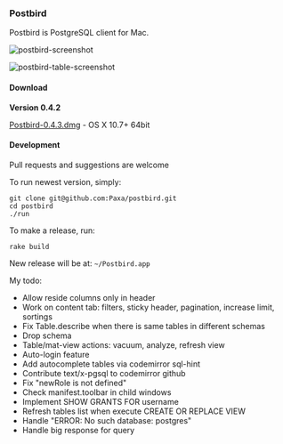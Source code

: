 ### Postbird

Postbird is PostgreSQL client for Mac.

![postbird-screenshot](https://cloud.githubusercontent.com/assets/26019/5886586/9fef006c-a3d9-11e4-8330-1651f5243536.png)

![postbird-table-screenshot](https://cloud.githubusercontent.com/assets/26019/6429388/19308eb8-c000-11e4-9848-6d2954f1d65e.png)


#### Download

**Version 0.4.2**

[Postbird-0.4.3.dmg](https://github.com/Paxa/postbird/releases/download/0.4.3/Postbird-0.4.3.dmg) - OS X 10.7+ 64bit


#### Development

Pull requests and suggestions are welcome

To run newest version, simply:

    git clone git@github.com:Paxa/postbird.git
    cd postbird
    ./run

To make a release, run:

    rake build

New release will be at: `~/Postbird.app`

My todo:

* Allow reside columns only in header
* Work on content tab: filters, sticky header, pagination, increase limit, sortings
* Fix Table.describe when there is same tables in different schemas
* Drop schema
* Table/mat-view actions: vacuum, analyze, refresh view
* Auto-login feature
* Add autocomplete tables via codemirror sql-hint
* Contribute text/x-pgsql to codemirror github
* Fix "newRole is not defined"
* Check manifest.toolbar in child windows
* Implement SHOW GRANTS FOR username
* Refresh tables list when execute CREATE OR REPLACE VIEW
* Handle "ERROR:  No such database: postgres"
* Handle big response for query
